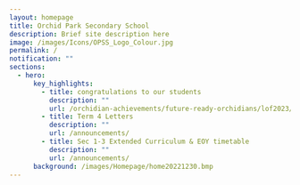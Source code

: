 ```yaml
---
layout: homepage
title: Orchid Park Secondary School
description: Brief site description here
image: /images/Icons/OPSS_Logo_Colour.jpg
permalink: /
notification: ""
sections:
  - hero:
      key_highlights:
        - title: congratulations to our students
          description: ""
          url: /orchidian-achievements/future-ready-orchidians/lof2023/
        - title: Term 4 Letters
          description: ""
          url: /announcements/
        - title: Sec 1-3 Extended Curriculum & EOY timetable
          description: ""
          url: /announcements/
      background: /images/Homepage/home20221230.bmp
---
```

